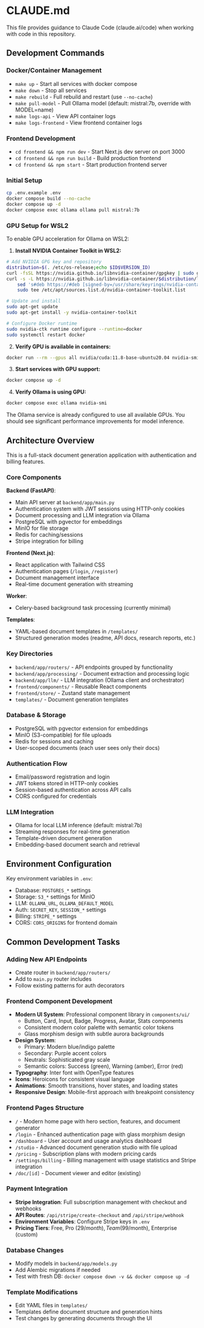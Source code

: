 # CLAUDE.md

This file provides guidance to Claude Code (claude.ai/code) when working with code in this repository.

## Development Commands

### Docker/Container Management
- `make up` - Start all services with docker compose
- `make down` - Stop all services  
- `make rebuild` - Full rebuild and restart (use `--no-cache`)
- `make pull-model` - Pull Ollama model (default: mistral:7b, override with MODEL=name)
- `make logs-api` - View API container logs
- `make logs-frontend` - View frontend container logs

### Frontend Development
- `cd frontend && npm run dev` - Start Next.js dev server on port 3000
- `cd frontend && npm run build` - Build production frontend
- `cd frontend && npm start` - Start production frontend server

### Initial Setup
```bash
cp .env.example .env
docker compose build --no-cache
docker compose up -d
docker compose exec ollama ollama pull mistral:7b
```

### GPU Setup for WSL2

To enable GPU acceleration for Ollama on WSL2:

1. **Install NVIDIA Container Toolkit in WSL2:**
```bash
# Add NVIDIA GPG key and repository
distribution=$(. /etc/os-release;echo $ID$VERSION_ID)
curl -fsSL https://nvidia.github.io/libnvidia-container/gpgkey | sudo gpg --dearmor -o /usr/share/keyrings/nvidia-container-toolkit-keyring.gpg
curl -s -L https://nvidia.github.io/libnvidia-container/$distribution/libnvidia-container.list | \
    sed 's#deb https://#deb [signed-by=/usr/share/keyrings/nvidia-container-toolkit-keyring.gpg] https://#g' | \
    sudo tee /etc/apt/sources.list.d/nvidia-container-toolkit.list

# Update and install
sudo apt-get update
sudo apt-get install -y nvidia-container-toolkit

# Configure Docker runtime
sudo nvidia-ctk runtime configure --runtime=docker
sudo systemctl restart docker
```

2. **Verify GPU is available in containers:**
```bash
docker run --rm --gpus all nvidia/cuda:11.8-base-ubuntu20.04 nvidia-smi
```

3. **Start services with GPU support:**
```bash
docker compose up -d
```

4. **Verify Ollama is using GPU:**
```bash
docker compose exec ollama nvidia-smi
```

The Ollama service is already configured to use all available GPUs. You should see significant performance improvements for model inference.

## Architecture Overview

This is a full-stack document generation application with authentication and billing features.

### Core Components

**Backend (FastAPI)**: 
- Main API server at `backend/app/main.py`
- Authentication system with JWT sessions using HTTP-only cookies
- Document processing and LLM integration via Ollama
- PostgreSQL with pgvector for embeddings
- MinIO for file storage
- Redis for caching/sessions
- Stripe integration for billing

**Frontend (Next.js)**:
- React application with Tailwind CSS
- Authentication pages (`/login`, `/register`) 
- Document management interface
- Real-time document generation with streaming

**Worker**:
- Celery-based background task processing (currently minimal)

**Templates**:
- YAML-based document templates in `/templates/`
- Structured generation modes (readme, API docs, research reports, etc.)

### Key Directories

- `backend/app/routers/` - API endpoints grouped by functionality
- `backend/app/processing/` - Document extraction and processing logic
- `backend/app/llm/` - LLM integration (Ollama client and orchestrator)
- `frontend/components/` - Reusable React components
- `frontend/store/` - Zustand state management
- `templates/` - Document generation templates

### Database & Storage

- PostgreSQL with pgvector extension for embeddings
- MinIO (S3-compatible) for file uploads
- Redis for sessions and caching
- User-scoped documents (each user sees only their docs)

### Authentication Flow

- Email/password registration and login
- JWT tokens stored in HTTP-only cookies
- Session-based authentication across API calls
- CORS configured for credentials

### LLM Integration

- Ollama for local LLM inference (default: mistral:7b)
- Streaming responses for real-time generation
- Template-driven document generation
- Embedding-based document search and retrieval

## Environment Configuration

Key environment variables in `.env`:
- Database: `POSTGRES_*` settings
- Storage: `S3_*` settings for MinIO
- LLM: `OLLAMA_URL`, `OLLAMA_DEFAULT_MODEL`
- Auth: `SECRET_KEY`, `SESSION_*` settings
- Billing: `STRIPE_*` settings
- CORS: `CORS_ORIGINS` for frontend domain

## Common Development Tasks

### Adding New API Endpoints
- Create router in `backend/app/routers/`
- Add to `main.py` router includes
- Follow existing patterns for auth decorators

### Frontend Component Development
- **Modern UI System**: Professional component library in `components/ui/`
  - Button, Card, Input, Badge, Progress, Avatar, Stats components
  - Consistent modern color palette with semantic color tokens
  - Glass morphism design with subtle aurora backgrounds
- **Design System**: 
  - Primary: Modern blue/indigo palette
  - Secondary: Purple accent colors
  - Neutrals: Sophisticated gray scale
  - Semantic colors: Success (green), Warning (amber), Error (red)
- **Typography**: Inter font with OpenType features
- **Icons**: Heroicons for consistent visual language
- **Animations**: Smooth transitions, hover states, and loading states
- **Responsive Design**: Mobile-first approach with breakpoint consistency

### Frontend Pages Structure
- `/` - Modern home page with hero section, features, and document generator
- `/login` - Enhanced authentication page with glass morphism design
- `/dashboard` - User account and usage analytics dashboard
- `/studio` - Advanced document generation studio with file upload
- `/pricing` - Subscription plans with modern pricing cards
- `/settings/billing` - Billing management with usage statistics and Stripe integration
- `/doc/[id]` - Document viewer and editor (existing)

### Payment Integration
- **Stripe Integration**: Full subscription management with checkout and webhooks
- **API Routes**: `/api/stripe/create-checkout` and `/api/stripe/webhook`
- **Environment Variables**: Configure Stripe keys in `.env`
- **Pricing Tiers**: Free, Pro ($29/month), Team ($99/month), Enterprise (custom)

### Database Changes
- Modify models in `backend/app/models.py`
- Add Alembic migrations if needed
- Test with fresh DB: `docker compose down -v && docker compose up -d`

### Template Modifications
- Edit YAML files in `templates/`
- Templates define document structure and generation hints
- Test changes by generating documents through the UI